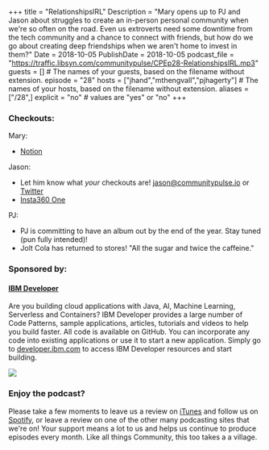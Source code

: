 +++
title = "RelationshipsIRL"
Description = "Mary opens up to PJ and Jason about struggles to create an in-person personal community when we're so often on the road. Even us extroverts need some downtime from the tech community and a chance to connect with friends, but how do we go about creating deep friendships when we aren't home to invest in them?"
Date = 2018-10-05
PublishDate = 2018-10-05
podcast_file = "https://traffic.libsyn.com/communitypulse/CPEp28-RelationshipsIRL.mp3"
guests = [] # The names of your guests, based on the filename without extension.
episode = "28"
hosts = ["jhand","mthengvall","pjhagerty"] # The names of your hosts, based on the filename without extension.
aliases = ["/28",]
explicit = "no" # values are "yes" or "no"
+++
### Checkouts:
Mary:  

* [Notion](https://www.notion.so)  

Jason:  

* Let him know what _your_ checkouts are! [jason@communitypulse.io](jason@communitypulse.io) or [Twitter](https://twitter.com/communitypulse)  
* [Insta360 One](https://www.insta360.com/product/insta360-one/)

PJ:  

* PJ is committing to have an album out by the end of the year. Stay tuned (pun fully intended)!  
* Jolt Cola has returned to stores! "All the sugar and twice the caffeine."

### Sponsored by:
#### **[IBM Developer](https://developer.ibm.com/)**

Are you building cloud applications with Java, AI, Machine Learning, Serverless and Containers? IBM Developer provides a large number of Code Patterns, sample applications, articles, tutorials and videos to help you build faster. All code is available on GitHub. You can incorporate any code into existing applications or use it to start a new application. Simply go to [developer.ibm.com](https://developer.ibm.com) to access IBM Developer resources and start building.

![](https://pbs.twimg.com/profile_images/1034839332605972480/9xT-TdbW_400x400.jpg)


### Enjoy the podcast?
Please take a few moments to leave us a review on [iTunes](https://itunes.apple.com/us/podcast/community-pulse/id1218368182?mt=2) and follow us on [Spotify](https://open.spotify.com/show/3I7g5W9fMSgpWu38zZMjet?si=565TMb81SaWwrJYbAIeOxQ), or leave a review on one of the other many podcasting sites that we're on! Your support means a lot to us and helps us continue to produce episodes every month. Like all things Community, this too takes a a village.
